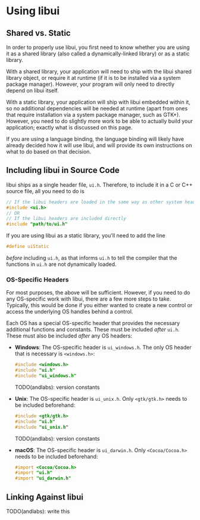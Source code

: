 <!-- 8 april 2019 -->

# Using libui

## Shared vs. Static

In order to properly use libui, you first need to know whether you are using it as a shared library (also called a dynamically-linked library) or as a static library.

With a shared library, your application will need to ship with the libui shared library object, or require it at runtime (if it is to be installed via a system package manager). However, your program will only need to directly depend on libui itself.

With a static library, your application will ship with libui embedded within it, so no additional dependencies will be needed at runtime (apart from ones that require installation via a system package manager, such as GTK+). However, you need to do slightly more work to be able to actually build your application; exactly what is discussed on this page.

If you are using a language binding, the language binding will likely have already decided how it will use libui, and will provide its own instructions on what to do based on that decision.

## Including libui in Source Code

libui ships as a single header file, `ui.h`. Therefore, to include it in a C or C++ source file, all you need to do is

```c
// If the libui headers are loaded in the same way as other system headers
#include <ui.h>
// OR
// If the libui headers are included directly
#include "path/to/ui.h"
```

If you are using libui as a static library, you'll need to add the line

```c
#define uiStatic
```

*before* including `ui.h`, as that informs `ui.h` to tell the compiler that the functions in `ui.h` are not dynamically loaded.

### OS-Specific Headers

For most purposes, the above will be sufficient. However, if you need to do any OS-specific work with libui, there are a few more steps to take. Typically, this would be done if you either wanted to create a new control or access the underlying OS handles behind a control.

Each OS has a special OS-specific header that provides the necessary additional functions and constants. These must be included *after* `ui.h`. These must also be included *after* any OS headers:

- **Windows**: The OS-specific header is `ui_windows.h`. The only OS header that is necessary is `<windows.h>`:
  
  ```c
  #include <windows.h>
  #include "ui.h"
  #include "ui_windows.h"
  ```
  
  TODO(andlabs): version constants
- **Unix**: The OS-specific header is `ui_unix.h`. Only `<gtk/gtk.h>` needs to be included beforehand:
  
  ```c
  #include <gtk/gtk.h>
  #include "ui.h"
  #include "ui_unix.h"
  ```
  
  TODO(andlabs): version constants
- **macOS**: The OS-specific header is `ui_darwin.h`. Only `<Cocoa/Cocoa.h>` needs to be included beforehand:
  
  ```objective-c
  #import <Cocoa/Cocoa.h>
  #import "ui.h"
  #import "ui_darwin.h"
  ```

## Linking Against libui

TODO(andlabs): write this
